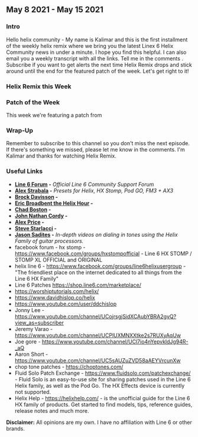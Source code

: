 
## May 8 2021 - May 15 2021

### Intro

Hello helix community - My name is Kalimar and this is the first installment of the weekly helix remix 
where we bring you the latest Linex 6 Helix Community news in under a minute. 
I hope you find this helpful. I can also email you a weekly transcript with all the links. Tell me 
in the comments . Subscribe if you want to get alerts the next time Helix Remix
drops and stick around until the end for the featured patch of the week. Let's get right 
to it!

### Helix Remix this Week

### Patch of the Week

This week we're featuring a patch from 

### Wrap-Up

Remember to subscribe to this channel so you don't miss the next episode. If there's something we missed, please let me know in the comments. I'm Kalimar and thanks for watching Helix Remix.

### Useful Links

* **[Line 6 Forum](https://line6.com/support/forum/86-helix/) -** *Official Line 6 Community Support Forum*
* **[Alex Strabala](https://alexstrabala.com/) -** *Presets for Helix, HX Stomp, Pod GO, FM3 + AX3*
* **[Brock Davisson](https://www.youtube.com/channel/UCmMspPmbaj3GOaYn3GtdUmw) -**
* **[Eric Broadbent the Helix Hour](https://www.youtube.com/user/EricBroadbentSolo) -**
* **[Chad Boston](https://www.youtube.com/user/discreetdatasecurity) -**
* **[John Nathan Cordy](https://www.youtube.com/user/chuddgriffin) -**
* **[Alex Price](https://www.youtube.com/user/SixStringSolid) -**
* **[Steve Starlacci](https://www.youtube.com/user/ss57790) -**
* **[Jason Sadites](https://www.youtube.com/user/gtr111) -** *In-depth videos on dialing in tones using the Helix Family of guitar processors.*
* facebook forum - hx stomp - https://www.facebook.com/groups/hxstompofficial - Line 6 HX STOMP / STOMP XL OFFICIAL and ORIGINAL
* helix line 6 - https://www.facebook.com/groups/line6helixusergroup - "The friendliest place on the internet dedicated to all things from the Line 6 HX Family"
* Line 6 Patches https://shop.line6.com/marketplace/
* https://worshiptutorials.com/helix/
* https://www.davidhislop.co/helix
* https://www.youtube.com/user/ddchislop
* Jonny Lee - https://www.youtube.com/channel/UCojrsgjSidXCAubYBRA2gvQ?view_as=subscriber
* Jeremy Varao - https://www.youtube.com/channel/UCPlUXMNXXtke2s7RUXyAqUw
* Joe gore - https://www.youtube.com/channel/UCl7io4nYepvkldJg94R-_aQ
* Aaron Short -https://www.youtube.com/channel/UC5sAUZuZVD58aAEYVrcunXw
* chop tone patches - https://choptones.com/
* Fluid Solo Patch Exchange - https://www.fluidsolo.com/patchexchange/ - Fluid Solo is an easy-to-use site for sharing patches used in the Line 6 Helix family, as well as the Pod Go. The HX Effects device is currently not supported. 
* Helix Help - https://helixhelp.com/ - is the unofficial guide for the Line 6 HX family of products. Get started to find models, tips, reference guides, release notes and much more. 

**Disclaimer:** All opinions are my own. I have no affiliation with Line 6 or other brands.
